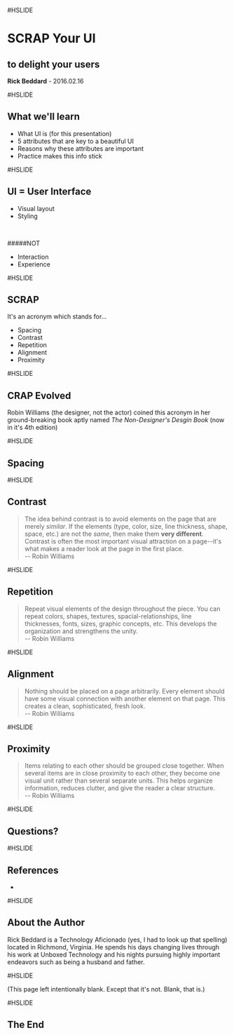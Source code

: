 #HSLIDE

# SCRAP Your UI
## to delight your users

<span class="primary"><strong>Rick Beddard</strong></span> - 2016.02.16

#HSLIDE

## What we'll learn

- What UI is (for this presentation) <!-- .element: class="fragment" -->
- 5 attributes that are key to a beautiful UI <!-- .element: class="fragment" -->
- Reasons why these attributes are important <!-- .element: class="fragment" -->
- Practice makes this info stick <!-- .element: class="fragment" -->

#HSLIDE

## UI = User Interface

- Visual layout
- Styling

<br>

#####NOT

- Interaction
- Experience

#HSLIDE

## SCRAP

It's an acronym which stands for...

- <span class="primary">S</span>pacing <!-- .element: class="fragment" --> 
- <span class="primary">C</span>ontrast <!-- .element: class="fragment" -->
- <span class="primary">R</span>epetition <!-- .element: class="fragment" -->
- <span class="primary">A</span>lignment <!-- .element: class="fragment" -->
- <span class="primary">P</span>roximity <!-- .element: class="fragment" -->

#HSLIDE

## CRAP Evolved

Robin Williams (the designer, not the actor) coined this acronym in her ground-breaking book aptly named <i>The Non-Designer's Desgin Book</i> (now in it's 4th edition)

#HSLIDE

## Spacing

#HSLIDE

## Contrast

<blockquote>
The idea behind contrast is to avoid elements on the page that are merely <i>similar</i>. If the elements (type, color, size, line thickness, shape, space, etc.) are not the <i>same</i>, then make them <b>very different</b>. Contrast is often the most important visual attraction on a page--it's what makes a reader look at the page in the first place.
<footer>-- Robin Williams</footer>
</blockquote>

#HSLIDE

## Repetition

<blockquote>
Repeat visual elements of the design throughout the piece. You can repeat colors, shapes, textures, spacial-relationships, line thicknesses, fonts, sizes, graphic concepts, etc. This develops the organization and strengthens the unity.
<footer>-- Robin Williams</footer>
</blockquote>

#HSLIDE

## Alignment

<blockquote>
Nothing should be placed on a page arbitrarily. Every element should have some visual connection with another element on that page. This creates a clean, sophisticated, fresh look.
<footer>-- Robin Williams</footer>
</blockquote>

#HSLIDE

## Proximity

<blockquote>
Items relating to each other should be grouped close together. When several items are in close proximity to each other, they become one visual unit rather than several separate units. This helps organize information, reduces clutter, and give the reader a clear structure.
<footer>-- Robin Williams</footer>
</blockquote>

#HSLIDE

## Questions?

#HSLIDE

## References

- 

#HSLIDE

## About the Author

<span class="primary">Rick Beddard</span> is a Technology Aficionado (yes, I had to look up that spelling) located in Richmond, Virginia. He spends his days changing lives through his work at Unboxed Technology and his nights pursuing highly important endeavors such as being a husband and father.

#HSLIDE

(This page left intentionally blank. Except that it's not. Blank, that is.)

#HSLIDE

## The End
